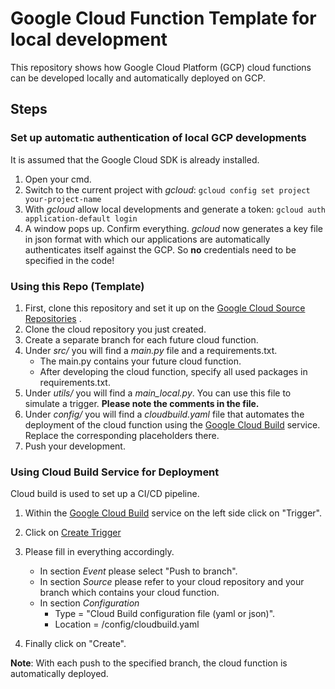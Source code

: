 # Google Cloud Function Template for local development
This repository shows how Google Cloud Platform (GCP) cloud functions can be developed
locally and automatically deployed on GCP.

## Steps

### Set up automatic authentication of local GCP developments
It is assumed that the Google Cloud SDK is already installed.

1. Open your cmd.
1. Switch to the current project with _gcloud_: `gcloud config set project your-project-name`
1. With _gcloud_ allow local developments and generate a token: `gcloud auth application-default login`
1. A window pops up. Confirm everything. _gcloud_ now generates a key file in json format with which our 
   applications are automatically authenticates itself against the GCP. So **no** credentials need to be specified in 
   the code!
   
### Using this Repo (Template)
1.  First, clone this repository and set it up on the [Google Cloud Source Repositories](https://source.cloud.google.com/) .
1.  Clone the cloud repository you just created.
1.  Create a separate branch for each future cloud function.
1.  Under _src/_ you will find a _main.py_ file and a requirements.txt. 
    - The main.py contains your future cloud function. 
    - After developing the cloud function, specify all used packages in requirements.txt.
1. Under _utils/_ you will find a _main_local.py_. You can use this file to simulate a trigger. **Please note the comments
   in the file.**
1. Under _config/_ you will find a _cloudbuild.yaml_ file that automates the deployment of the cloud function using the 
   [Google Cloud Build](https://console.cloud.google.com/cloud-build) service. Replace the corresponding placeholders 
   there.
1. Push your development.   
   
### Using Cloud Build Service for Deployment
Cloud build is used to set up a CI/CD pipeline. 
1. Within the [Google Cloud Build](https://console.cloud.google.com/cloud-build) service on the left side click on "Trigger".
1. Click on [Create Trigger](https://console.cloud.google.com/cloud-build/triggers/add)
1. Please fill in everything accordingly.
    - In section _Event_ please select "Push to branch".
    - In section _Source_ please refer to your cloud repository and your branch which contains your cloud function.
    - In section _Configuration_
        - Type = "Cloud Build configuration file (yaml or json)".
        - Location = /config/cloudbuild.yaml
    
1. Finally click on "Create".

**Note**: With each push to the specified branch, the cloud function is automatically deployed.



